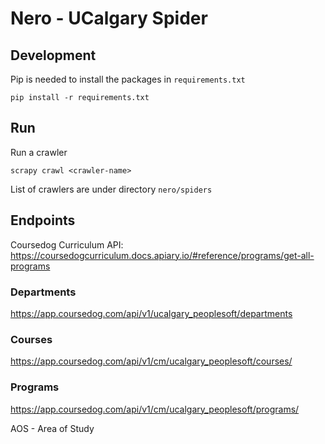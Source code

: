 
# Nero - UCalgary Spider

## Development

Pip is needed to install the packages in `requirements.txt`

```
pip install -r requirements.txt
```

## Run

Run a crawler

`scrapy crawl <crawler-name>`

List of crawlers are under directory `nero/spiders`


## Endpoints

Coursedog Curriculum API: https://coursedogcurriculum.docs.apiary.io/#reference/programs/get-all-programs

### Departments
https://app.coursedog.com/api/v1/ucalgary_peoplesoft/departments

### Courses
https://app.coursedog.com/api/v1/cm/ucalgary_peoplesoft/courses/

### Programs
https://app.coursedog.com/api/v1/cm/ucalgary_peoplesoft/programs/


AOS - Area of Study